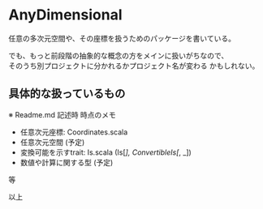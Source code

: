 # AnyDimensional
任意の多次元空間や、その座標を扱うためのパッケージを書いている。

でも、もっと前段階の抽象的な概念の方をメインに扱いがちなので、  
そのうち別プロジェクトに分かれるかプロジェクト名が変わる かもしれない。

## 具体的な扱っているもの
※ Readme.md 記述時 時点のメモ
- 任意次元座標: Coordinates.scala
- 任意次元空間 (予定)
- 変換可能を示すtrait: Is.scala (Is[_], ConvertibleIs[_, _])
- 数値や計算に関する型 (予定)

等

以上
